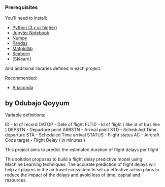 

### Prerequisites

You'll need to install:

* [Python (3.x or higher)](https://www.python.org/downloads/)
* [Jupyter Notebook](https://jupyter.org/)
* [Numpy](http://www.numpy.org/)
* [Pandas](http://pandas.pydata.org/)
* [Matplotlib](https://matplotlib.org/)
* [Seaborn](https://seaborn.pydata.org/)
* [Sklearn]



And additional libraries defined in each project.

Recommended:

* [Anaconda](https://www.anaconda.com/distribution/#download-section)



## by Odubajo Qoyyum

Variable definitions:

ID - Id of record
DATOP - Date of flight
FLTID - Id of flight ( like id of bus line )
DEPSTN - Departure point
ARRSTN - Arrival point
STD - Scheduled Time departure
STA - Scheduled Time arrival
STATUS - Flight status
AC - Aircraft Code
target - Flight Delay ( in minutes )


This project aims to predict the estimated duration of flight delays per flight

This solution proposes to build a flight delay predictive model using Machine Learning techniques. The accurate prediction of flight delays will help all players in the air travel ecosystem to set up effective action plans to reduce the impact of the delays and avoid loss of time, capital and resources.